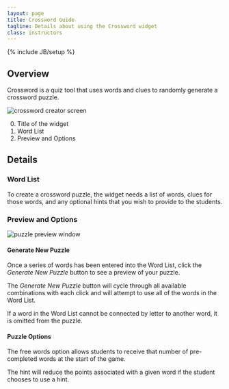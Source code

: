 ```yaml
---
layout: page
title: Crossword Guide
tagline: Details about using the Crossword widget
class: instructors
---
```

{% include JB/setup %}

## Overview ##

Crossword is a quiz tool that uses words and clues to randomly generate a crossword puzzle.

![crossword creator screen]({{BASE_PATH}}/assets/img/create_widget_crossword.png "crossword creator screen")

0. Title of the widget
0. Word List
0. Preview and Options

## Details ##

### Word List ###

To create a crossword puzzle, the widget needs a list of words, clues for those words, and any optional hints that you wish to provide to the students.

### Preview and Options ###

![puzzle preview window]({{BASE_PATH}}/assets/img/crossword_detail.png "puzzle preview window")

#### Generate New Puzzle ####

Once a series of words has been entered into the Word List, click the *Generate New Puzzle* button to see a preview of your puzzle.

The *Generate New Puzzle* button will cycle through all available combinations with each click and will attempt to use all of the words in the Word List.

If a word in the Word List cannot be connected by letter to another word, it is omitted from the puzzle.

#### Puzzle Options ####

The free words option allows students to receive that number of pre-completed words at the start of the game.

The hint will reduce the points associated with a given word if the student chooses to use a hint.